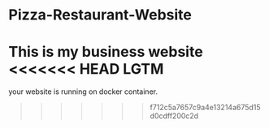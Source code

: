 # Pizza-Restaurant-Website
This is my business website
<<<<<<< HEAD
LGTM
=======
your website is running on docker container.
>>>>>>> f712c5a7657c9a4e13214a675d15d0cdff200c2d
